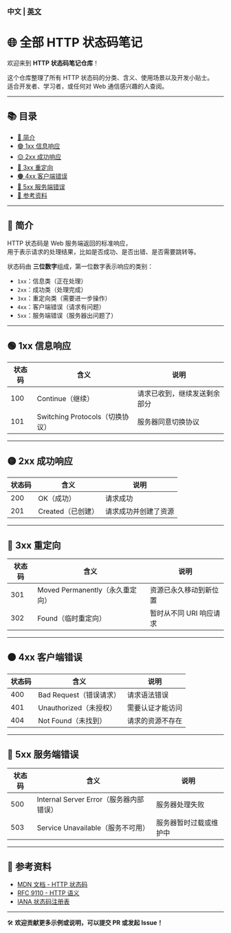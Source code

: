 ### 中文 | [英文](https://github.com/CrayonL/AllHttpStatusCodes/edit/master/README-en_us.md) 

# 🌐 全部 HTTP 状态码笔记

欢迎来到 **HTTP 状态码笔记仓库**！

这个仓库整理了所有 HTTP 状态码的分类、含义、使用场景以及开发小贴士。  
适合开发者、学习者，或任何对 Web 通信感兴趣的人查阅。

---

## 📚 目录

- [📖 简介](#-简介)
- [🟢 1xx 信息响应](#-1xx-信息响应)
- [🟡 2xx 成功响应](#-2xx-成功响应)
- [🔵 3xx 重定向](#-3xx-重定向)
- [🟠 4xx 客户端错误](#-4xx-客户端错误)
- [🔴 5xx 服务端错误](#-5xx-服务端错误)
- [📌 参考资料](#-参考资料)

---

## 📖 简介

HTTP 状态码是 Web 服务端返回的标准响应，  
用于表示请求的处理结果，比如是否成功、是否出错、是否需要跳转等。

状态码由 **三位数字**组成，第一位数字表示响应的类别：

- `1xx`：信息类（正在处理）
- `2xx`：成功类（处理完成）
- `3xx`：重定向类（需要进一步操作）
- `4xx`：客户端错误（请求有问题）
- `5xx`：服务端错误（服务器出问题了）

---

## 🟢 1xx 信息响应

| 状态码 | 含义 | 说明 |
|--------|------|------|
| 100    | Continue（继续） | 请求已收到，继续发送剩余部分 |
| 101    | Switching Protocols（切换协议） | 服务器同意切换协议 |

---

## 🟡 2xx 成功响应

| 状态码 | 含义 | 说明 |
|--------|------|------|
| 200    | OK（成功） | 请求成功 |
| 201    | Created（已创建） | 请求成功并创建了资源 |

---

## 🔵 3xx 重定向

| 状态码 | 含义 | 说明 |
|--------|------|------|
| 301    | Moved Permanently（永久重定向） | 资源已永久移动到新位置 |
| 302    | Found（临时重定向） | 暂时从不同 URI 响应请求 |

---

## 🟠 4xx 客户端错误

| 状态码 | 含义 | 说明 |
|--------|------|------|
| 400    | Bad Request（错误请求） | 请求语法错误 |
| 401    | Unauthorized（未授权） | 需要认证才能访问 |
| 404    | Not Found（未找到） | 请求的资源不存在 |

---

## 🔴 5xx 服务端错误

| 状态码 | 含义 | 说明 |
|--------|------|------|
| 500    | Internal Server Error（服务器内部错误） | 服务器处理失败 |
| 503    | Service Unavailable（服务不可用） | 服务器暂时过载或维护中 |

---

## 📌 参考资料

- [MDN 文档 - HTTP 状态码](https://developer.mozilla.org/zh-CN/docs/Web/HTTP/Status)
- [RFC 9110 - HTTP 语义](https://datatracker.ietf.org/doc/html/rfc9110)
- [IANA 状态码注册表](https://www.iana.org/assignments/http-status-codes/http-status-codes.xhtml)

---

🛠️ **欢迎贡献更多示例或说明，可以提交 PR 或发起 Issue！**
